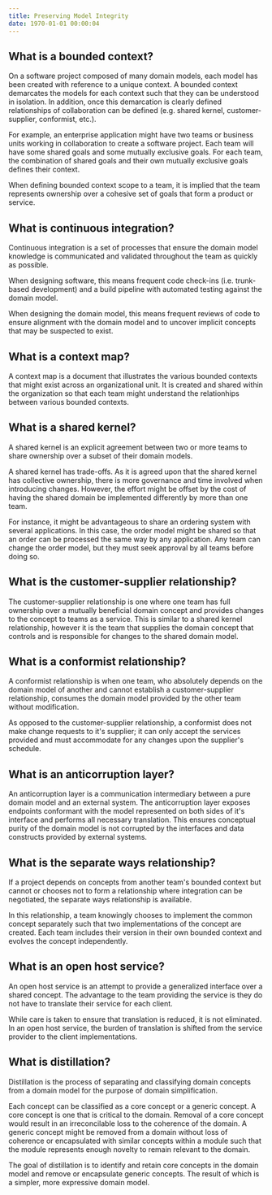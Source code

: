 ```yaml
---
title: Preserving Model Integrity
date: 1970-01-01 00:00:04
---
```

## What is a bounded context?

On a software project composed of many domain models, each model has been created with reference to a unique context. A bounded context demarcates the models for each context such that they can be understood in isolation. In addition, once this demarcation is clearly defined relationships of collaboration can be defined (e.g. shared kernel, customer-supplier, conformist, etc.).

For example, an enterprise application might have two teams or business units working in collaboration to create a software project. Each team will have some shared goals and some mutually exclusive goals. For each team, the combination of shared goals and their own mutually exclusive goals defines their context.

When defining bounded context scope to a team, it is implied that the team represents ownership over a cohesive set of goals that form a  product or service.

## What is continuous integration?

Continuous integration is a set of processes that ensure the domain model knowledge is communicated and validated throughout the team as quickly as possible.

When designing software, this means frequent code check-ins (i.e. trunk-based development) and a build pipeline with automated testing against the domain model.

When designing the domain model, this means frequent reviews of code to ensure alignment with the domain model and to uncover implicit concepts that may be suspected to exist.

## What is a context map?

A context map is a document that illustrates the various bounded contexts that might exist across an organizational unit. It is created and shared within the organization so that each team might understand the relationhips between various bounded contexts.

## What is a shared kernel?

A shared kernel is an explicit agreement between two or more teams to share ownership over a subset of their domain models.

A shared kernel has trade-offs. As it is agreed upon that the shared kernel has collective ownership, there is more governance and time involved when introducing changes. However, the effort might be offset by the cost of having the shared domain be implemented differently by more than one team.

For instance, it might be advantageous to share an ordering system with several applications. In this case, the order model might be shared so that an order can be processed the same way by any application. Any team can change the order model, but they must seek approval by all teams before doing so.

## What is the customer-supplier relationship?

The customer-supplier relationship is one where one team has full ownership over a mutually beneficial domain concept and provides changes to the concept to teams as a service. This is similar to a shared kernel relationship, however it is the team that supplies the domain concept that controls and is responsible for changes to the shared domain model.

## What is a conformist relationship?

A conformist relationship is when one team, who absolutely depends on the domain model of another and cannot establish a customer-supplier relationship, consumes the domain model provided by the other team without modification.

As opposed to the customer-supplier relationship, a conformist does not make change requests to it's supplier; it can only accept the services provided and must accommodate for any changes upon the supplier's schedule.

## What is an anticorruption layer?

An anticorruption layer is a communication intermediary between a pure domain model and an external system. The anticorruption layer exposes endpoints conformant with the model represented on both sides of it's interface and performs all necessary translation. This ensures conceptual purity of the domain model is not corrupted by the interfaces and data constructs provided by external systems.

## What is the separate ways relationship?

If a project depends on concepts from another team's bounded context but cannot or chooses not to form a relationship where integration can be negotiated, the separate ways relationship is available.

In this relationship, a team knowingly chooses to implement the common concept separately such that two implementations of the concept are created. Each team includes their version in their own bounded context and evolves the concept independently.

## What is an open host service?

An open host service is an attempt to provide a generalized interface over a shared concept. The advantage to the team providing the service is they do not have to translate their service for each client.

While care is taken to ensure that translation is reduced, it is not eliminated. In an open host service, the burden of translation is shifted from the service provider to the client implementations.

## What is distillation?

Distillation is the process of separating and classifying domain concepts from a domain model for the purpose of domain simplification.

Each concept can be classified as a core concept or a generic concept. A core concept is one that is critical to the domain. Removal of a core concept would result in an irreconcilable loss to the coherence of the domain. A generic concept might be removed from a domain without loss of coherence or encapsulated with similar concepts within a module such that the module represents enough novelty to remain relevant to the domain.

The goal of distillation is to identify and retain core concepts in the domain model and remove or encapsulate generic concepts. The result of which is a simpler, more expressive domain model.
